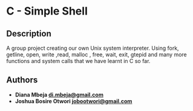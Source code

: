 # C - Simple Shell

## Description
A group project creating our own Unix system interpreter. Using fork, getline, open, write ,read, malloc , free, wait, exit, gtepid and many more functions and system calls that we have learnt in C so far.

## Authors
* **Diana Mbeja <di.mbeja@gmail.com>** 
* **Joshua Bosire Otwori <jobootwori@gmail.com>**
